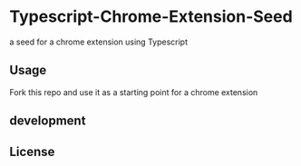 # Typescript-Chrome-Extension-Seed
a seed for a chrome extension using Typescript

## Usage
Fork this repo and use it as a starting point for a chrome extension

## development


## License

